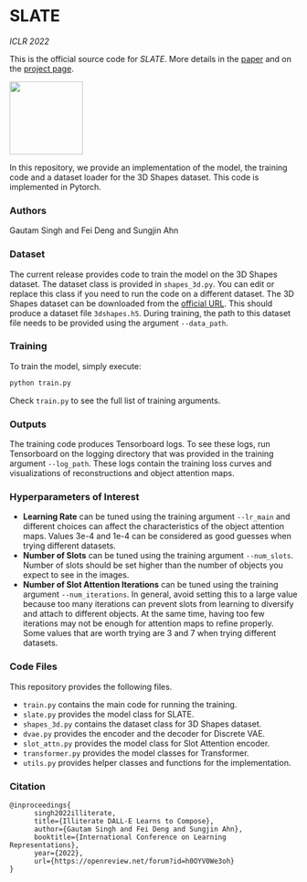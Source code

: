 
# SLATE
*ICLR 2022*

This is the official source code for _SLATE_. More details in the [paper](https://arxiv.org/pdf/2110.11405.pdf) and on the [project page](https://sites.google.com/view/slate-autoencoder).

<img src="https://i.imgur.com/zZakWWD.gif" height="128px"> </img>

In this repository, we provide an implementation of the model, the training code and a dataset loader for the 3D Shapes dataset. This code is implemented in Pytorch.

### Authors
Gautam Singh and Fei Deng and Sungjin Ahn

### Dataset
The current release provides code to train the model on the 3D Shapes dataset. The dataset class is provided in `shapes_3d.py`. You can edit or replace this class if you need to run the code on a different dataset. The 3D Shapes dataset can be downloaded from the [official URL](https://console.cloud.google.com/storage/browser/3d-shapes). This should produce a dataset file `3dshapes.h5`. During training, the path to this dataset file needs to be provided using the argument `--data_path`.

### Training
To train the model, simply execute:
```bash
python train.py
```
Check `train.py` to see the full list of training arguments.

### Outputs
The training code produces Tensorboard logs. To see these logs, run Tensorboard on the logging directory that was provided in the training argument `--log_path`. These logs contain the training loss curves and visualizations of reconstructions and object attention maps.


### Hyperparameters of Interest
- **Learning Rate** can be tuned using the training argument `--lr_main` and different choices can affect the characteristics of the object attention maps. Values 3e-4 and 1e-4 can be considered as good guesses when trying different datasets.
- **Number of Slots** can be tuned using the training argument `--num_slots`. Number of slots should be set higher than the number of objects you expect to see in the images.
- **Number of Slot Attention Iterations** can be tuned using the training argument `--num_iterations`. In general, avoid setting this to a large value because too many iterations can prevent slots from learning to diversify and attach to different objects. At the same time, having too few iterations may not be enough for attention maps to refine properly. Some values that are worth trying are 3 and 7 when trying different datasets.

### Code Files
This repository provides the following files.
- `train.py` contains the main code for running the training.
- `slate.py` provides the model class for SLATE.
- `shapes_3d.py` contains the dataset class for 3D Shapes dataset.
- `dvae.py` provides the encoder and the decoder for Discrete VAE.
- `slot_attn.py` provides the model class for Slot Attention encoder.
- `transformer.py` provides the model classes for Transformer.
- `utils.py` provides helper classes and functions for the implementation.

### Citation
```
@inproceedings{
      singh2022illiterate,
      title={Illiterate DALL-E Learns to Compose},
      author={Gautam Singh and Fei Deng and Sungjin Ahn},
      booktitle={International Conference on Learning Representations},
      year={2022},
      url={https://openreview.net/forum?id=h0OYV0We3oh}
}
```
